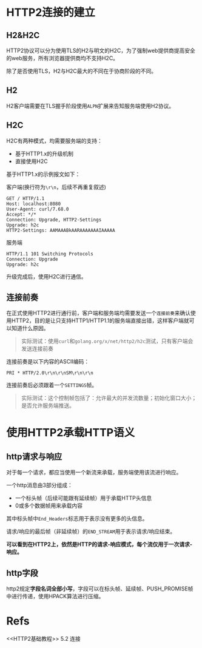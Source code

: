 # HTTP2连接的建立
## H2&H2C
HTTP2协议可以分为使用TLS的H2与明文的H2C，为了强制web提供商提高安全的web服务，所有浏览器提供商均不支持H2C。

除了是否使用TLS，H2与H2C最大的不同在于协商阶段的不同。

## H2
H2客户端需要在TLS握手阶段使用`ALPN`扩展来告知服务端使用H2协议。

## H2C
H2C有两种模式，均需要服务端的支持：

- 基于HTTP1.x的升级机制
- 直接使用H2C

基于HTTP1.x的示例报文如下：

客户端(换行符为`\r\n`，后续不再重复叙述)
```
GET / HTTP/1.1
Host: localhost:8080
User-Agent: curl/7.68.0
Accept: */*
Connection: Upgrade, HTTP2-Settings
Upgrade: h2c
HTTP2-Settings: AAMAAABkAARAAAAAAAIAAAAA

```
服务端
```
HTTP/1.1 101 Switching Protocols
Connection: Upgrade
Upgrade: h2c

```
升级完成后，使用H2C进行通信。

## 连接前奏
在正式使用HTTP2进行通行前，客户端和服务端均需要发送一个`连接前奏`来确认使用HTTP2，目的是让只支持HTTP1/HTTP1.1的服务端直接出错，这样客户端就可以知道什么原因。

>实际测试：使用`curl`和`golang.org/x/net/http2/h2c`测试，只有客户端会发送连接前奏

连接前奏是以下内容的ASCII编码：
```
PRI * HTTP/2.0\r\n\r\nSM\r\n\r\n
```

连接前奏后必须跟着一个`SETTINGS`帧。
>实际测试：这个控制帧包括了：允许最大的并发流数量；初始化窗口大小；是否允许服务端推送。

# 使用HTTP2承载HTTP语义
## http请求与响应
对于每一个请求，都应当使用一个新流来承载，服务端使用该流进行响应。

一个http消息由3部分组成：

- 一个标头帧（后续可能跟有延续帧）用于承载HTTP头信息
- 0或多个数据帧用来承载内容

其中标头帧中`End_Headers`标志用于表示没有更多的头信息。

请求/响应的最后帧（非延续帧）的`END_STREAM`用于表示请求/响应结束。

**可以看到在HTTP2上，依然是HTTP的请求-响应模式，每个流仅用于一次请求-响应。**

## http字段
http2规定**字段名词全部小写**，字段可以在标头帧、延续帧、PUSH_PROMISE帧中进行传递，使用HPACK算法进行压缩。

# Refs
\<\<HTTP2基础教程\>\> 5.2 连接